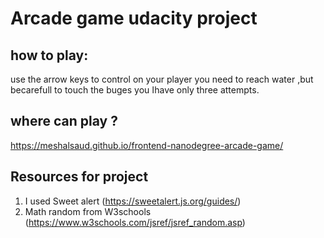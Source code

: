 # Arcade game udacity project
## how to play:
use the arrow keys to control on your player you need to reach water ,but becarefull to touch the buges 
you اhave only three attempts.

## where can play ?
https://meshalsaud.github.io/frontend-nanodegree-arcade-game/

## Resources for project 
1. I used Sweet alert (https://sweetalert.js.org/guides/)
2. Math random from W3schools (https://www.w3schools.com/jsref/jsref_random.asp)
